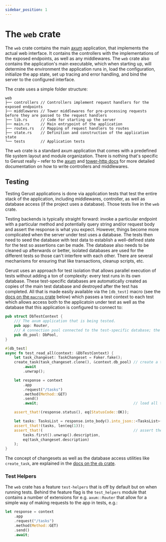 ```yaml
---
sidebar_position: 1
---
```


# The `web` crate

The `web` crate contains the main [axum](https://crates.io/crates/axum) application, that implements the actual web interface. It contains the controllers with the implementations of the exposed endpoints, as well as any middlewares. The `web` crate also contains the application's main executable, which when starting up, will determine the environment the application runs in, load the configuration, initialize the app state, set up tracing and error handling, and bind the server to the configured interface.

The crate uses a simple folder structure:

```
web
├── controllers // Controllers implement request handlers for the exposed endpoints
├── middlewares // Tower middlewares for pre-processing requests before they are passed to the request handlers
├── lib.rs      // Code for starting up the server
├── main.rs     // Main entrypoint of the application
├── routes.rs   // Mapping of request handlers to routes
├── state.rs    // Definition and construction of the application state
└── tests       // Application tests
```

The `web` crate is a standard axum application that comes with a predefined file system layout and module organization. There is nothing that's specific to Gerust really – refer to the [axum](https://docs.rs/axum/latest/axum/) and [tower-http docs](https://docs.rs/tower-http/latest/tower_http/) for more detailed documentation on how to write controllers and middlewares.

## Testing

Testing Gerust applications is done via application tests that test the entire stack of the application, including middlewares, controller, as well as database access (if the project uses a database). Those tests live in the `web` crate.

Testing backends is typically straight forward: invoke a particular endpoint with a particular method and potentially query string and/or request body and assert the response is what you expect. However, things become more complicated when the server under test uses a database. The tests then need to seed the database with test data to establish a well-defined state for the test so assertions can be made. The database also needs to be cleaned up afterwards or better, isolated databases are used for the different tests so those can't interfere with each other. There are several mechanisms for ensuring that like transactions, cleanup scripts, etc.

Gerust uses an approach for test isolation that allows parallel execution of tests without adding a ton of complexity: every test runs in its own database. These test-specific databases are automatically created as copies of the main test database and destroyed after the test has completed. All that is made easily available via the `[db_test]` macro (see the [docs on the `macros` crate](#the-macros-crate) below) which passes a test context to each test which allows access both to the applicatoin under test as well as the database that this application is configured to connect to:

```rust
pub struct DbTestContext {
    /// The axum application that is being tested.
    pub app: Router,
    /// A connection pool connected to the test-specific database; the app is set up to use this database automatically
    pub db_pool: DbPool,
}

#[db_test]
async fn test_read_all(context: &DbTestContext) {
    let task_changeset: TaskChangeset = Faker.fake();
    create_task(task_changeset.clone(), &context.db_pool) // create a task in the database
        .await
        .unwrap();

    let response = context
        .app
        .request("/tasks")
        .method(Method::GET)
        .send()
        .await;                                           // load all tasks

    assert_that!(response.status(), eq(StatusCode::OK));

    let tasks: TasksList = response.into_body().into_json::<TasksList>().await;
    assert_that!(tasks, len(eq(1)));
    assert_that!(                                         // assert the task created above is returned (as the application uses the same database)
        tasks.first().unwrap().description,
        eq(task_changeset.description)
    );
}
```

The concept of changesets as well as the database access utilities like `create_task`, are explained in the [docs on the `db` crate](./the-db-crate).

### Test Helpers

The `web` crate has a feature `test-helpers` that is off by default but on when running tests. Behind the feature flag is the `test_helpers` module that contains a number of extensions for e.g. `axum::Router` that allow for a simple way of making requests to the app in tests, e.g.:

```rust
let response = context
    .app
    .request("/tasks")
    .method(Method::GET)
    .send()
    .await;
```
